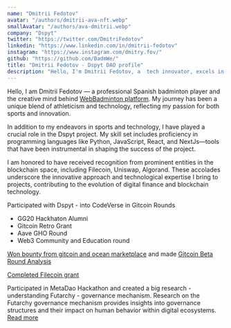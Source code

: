 ```yaml
---
name: "Dmitrii Fedotov"
avatar: "/authors/dmitrii-ava-nft.webp"
smallAvatar: "/authors/ava-dmitrii.webp"
company: "Dspyt"
twitter: "https://twitter.com/DmitriFedotov"
linkedin: "https://www.linkedin.com/in/dmitrii-fedotov"
instagram: "https://www.instagram.com/dmitry.fov/"
github: "https://github.com/BadmWe/"
title: "Dmitrii Fedotov - Dspyt DAO profile"
description: "Hello, I'm Dmitrii Fedotov, a  tech innovator, excels in sports and programming. Explore my journey in sports, tech, and blockchain at WebBadminton and Dspyt."
---
```


Hello, I am Dmitrii Fedotov — a professional Spanish badminton player and the creative mind behind [WebBadminton platform](https://twitter.com/WebBadminton4u). My journey has been a unique blend of athleticism and technology, reflecting my passion for both sports and innovation.

In addition to my endeavors in sports and technology, I have played a crucial role in the Dspyt project. My skill set includes proficiency in programming languages like Python, JavaScript, React, and NextJs—tools that have been instrumental in shaping the success of the project.

I am honored to have received recognition from prominent entities in the blockchain space, including Filecoin, Uniswap, Algorand. These accolades underscore the innovative approach and technological expertise I bring to projects, contributing to the evolution of digital finance and blockchain technology.

Participated with Dspyt - into CodeVerse in Gitcoin Rounds

- GG20 Hackhaton Alumni
- Gitcoin Retro Grant
- Aave GHO Round
- Web3 Community and Education round

[Won bounty from gitcoin and ocean marketplace](https://app.buidlbox.io/projects/gitcoinanalysis)
and made
[Gitcoin Beta Round Analysis](https://dspyt.com/gitcoinbetaroundanalysis)

[Completed Filecoin grant](https://github.com/BadmWe/WebBadminton)

Participated in MetaDao Hackathon and created a big research - understanding Futarchy - governance mechanism. Research on the Futarchy governance mechanism provides insights into governance structures and their impact on human behavior within digital ecosystems. [Read more](https://dspyt.com/futarchy-governance-mechanism-meta-dao)
